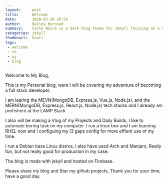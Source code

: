 ```yaml
---
layout:     post
title:      Welcome 
date:       2020-03-28 20:54
author:     Bailey Burnsed
summary:    Carte Noire is a dark blog theme for Jekyll focusing on a clear reading experience.
categories: jekyll
thumbnail:  heart
tags:
 - welcome
 - to
 - my
 - blog
---
```


Welcome to My Blog,

This is my Personal blog, were I will be covering my adventure of becoming
a full stack developer.

I am learing the MEVN(MongoDB, Express.js, Vue.js, Node.js), and the
MERN(MongoDB, Express.js, React.js, Node.js) tech stacks and I already 
am profishent at the LAMP Stack

I also will be making a Vlog of my Projects and Daily Builds, 
I like to automate boring task on my computer. I run a linux box and I am learning 
RHEL now and I configuing my I3 gaps config for more effient use of my time. 

I run a Debian base Linux distros, I also have used Arch and Manjaro, Really fun, but
not really good for production in my case.

The blog is made with jekyll and hosted on Firebase.

Please share my blog and Star my github projects, Thank you for your time, have a good day.

[1]: http://www.jacobtomlinson.co.uk/
